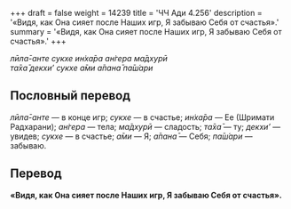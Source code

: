+++
draft = false
weight = 14239
title = 'ЧЧ Ади 4.256'
description = '«Видя, как Она сияет после Наших игр, Я забываю Себя от счастья».'
summary = '«Видя, как Она сияет после Наших игр, Я забываю Себя от счастья».'
+++

_лӣла̄-анте сукхе ин̇ха̄ра ан̇гера ма̄дхурӣ  
та̄ха̄ декхи’ сукхе а̄ми а̄пана̄ па̄ш́ари_

## Пословный перевод

_лӣла̄_\-_анте_ — в конце игр; _сукхе_ — в счастье; _ин̇ха̄ра_ — Ее (Шримати Радхарани); _ан̇гера_ — тела; _ма̄дхурӣ_ — сладость; _та̄ха̄_ — ту; _декхи’_ — увидев; _сукхе_ — в счастье; _а̄ми_ — Я; _а̄пана̄_ — Себя; _па̄ш́ари_ — забываю.

## Перевод

**«Видя, как Она сияет после Наших игр, Я забываю Себя от счастья».**
